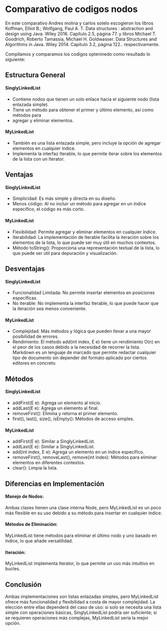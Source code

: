 # Comparativo de codigos nodos

En este comparativo Andres molina y carlos sotelo escogieron los libros Koffman, Elliot B.; Wolfgang, Paul A. T. Data structures : abstraction and design using Java. Wiley 2016. Capítulo 2.5, página 77.  y  libros Michael T. Goodrich, Roberto Tamassia, Michael H. Goldwasser. Data Structures and Algorithms in Java. Wiley 2014. Capítulo 3.2, página 122.. respectivamente.

Compilamos y comparamos los codigos opteninedo como resultado lo siguiente:
## Estructura General
#### SinglyLinkedList

* Contiene nodos que tienen un solo enlace hacia el siguiente nodo (lista enlazada simple).
* Tiene un método para obtener el primer y último elemento, así como métodos para
* agregar y eliminar elementos.
#### MyLinkedList
* También es una lista enlazada simple, pero incluye la opción de agregar elementos en cualquier índice.
* Implementa la interfaz Iterable, lo que permite iterar sobre los elementos de la lista con un Iterator.

## Ventajas
#### SinglyLinkedList

+ Simplicidad: Es más simple y directa en su diseño.
 + Menos código: Al no incluir un método para agregar en un índice específico, el código es más corto.
#### MyLinkedList

* Flexibilidad: Permite agregar y eliminar elementos en cualquier índice.
* Iterabilidad: La implementación de Iterable facilita la iteración sobre los elementos de la lista, lo que puede ser muy útil en muchos contextos.
* Método toString(): Proporciona una representación textual de la lista, lo que puede ser útil para depuración y visualización.

## Desventajas
#### SinglyLinkedList
* Funcionalidad Limitada: No permite insertar elementos en posiciones específicas.
* No iterable: No implementa la interfaz Iterable, lo que puede hacer que la iteración sea menos conveniente.
#### MyLinkedList

* Complejidad: Más métodos y lógica que pueden llevar a una mayor posibilidad de errores.
* Rendimiento: El método add(int index, E e) tiene un rendimiento O(n) en el peor de los casos debido a la necesidad de recorrer la lista.
Markdown es un lenguaje de marcado que permite redactar cualquier tipo de documento sin depender del formato aplicado por ciertos editores en concreto.
## Métodos
#### SinglyLinkedList

* addFirst(E e): Agrega un elemento al inicio.
* addLast(E e): Agrega un elemento al final.
* removeFirst(): Elimina y retorna el primer elemento.
* first(), last(), size(), isEmpty(): Métodos de acceso simples.
#### MyLinkedList

* addFirst(E e): Similar a SinglyLinkedList.
* addLast(E e): Similar a SinglyLinkedList.
* add(int index, E e): Agrega un elemento en un índice específico.
* removeFirst(), removeLast(), remove(int index): Métodos para eliminar elementos en diferentes contextos.
* clear(): Limpia la lista.
## Diferencias en Implementación
#### Manejo de Nodos:

Ambas clases tienen una clase interna Node, pero MyLinkedList es un poco más flexible en su uso debido a su método para insertar en cualquier índice.
#### Métodos de Eliminación:

MyLinkedList tiene métodos para eliminar el último nodo y uno basado en índice, lo que añade versatilidad.
#### Iteración:

MyLinkedList implementa Iterator, lo que permite un uso más intuitivo en bucles.

## Conclusión
Ambas implementaciones son listas enlazadas simples, pero MyLinkedList ofrece más funcionalidad y flexibilidad a costa de mayor complejidad. La elección entre ellas dependerá del caso de uso: si solo se necesita una lista simple con operaciones básicas, SinglyLinkedList podría ser suficiente; si se requieren operaciones más complejas, MyLinkedList sería la mejor opción.
